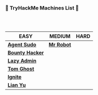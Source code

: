 ### 🌟 TryHackMe Machines List 🌟
<br/>
<br/>

EASY | MEDIUM | HARD
--- | --- | ---
[**Agent Sudo**](https://github.com/bhaveshharmalkar/CTF-Writeups/blob/main/TryHackMe/Easy/Agent%20Sudo.pdf) | [**Mr Robot**](https://github.com/bhaveshharmalkar/CTF-Writeups/blob/main/TryHackMe/Medium/Mr%20robot.pdf) |
[**Bounty Hacker**](https://github.com/bhaveshharmalkar/CTF-Writeups/blob/main/TryHackMe/Easy/Bounty%20Hacker.pdf)||
[**Lazy Admin**](https://github.com/bhaveshharmalkar/CTF-Writeups/blob/main/TryHackMe/Easy/Lazy%20Admin.pdf)||
[**Tom Ghost**](https://github.com/bhaveshharmalkar/CTF-Writeups/blob/main/TryHackMe/Easy/Tom%20Ghost.pdf)||
[**Ignite**](https://github.com/bhaveshharmalkar/CTF-Writeups/blob/main/TryHackMe/Easy/Ignite.pdf)||
[**Lian Yu**](https://github.com/bhaveshharmalkar/CTF-Writeups/blob/main/TryHackMe/Easy/Lian%20Yu.pdf)||
